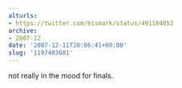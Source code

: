 ```yaml
---
alturls:
- https://twitter.com/bismark/status/491184052
archive:
- 2007-12
date: '2007-12-11T20:06:41+00:00'
slug: '1197403601'
---
```


not really in the mood for finals.

